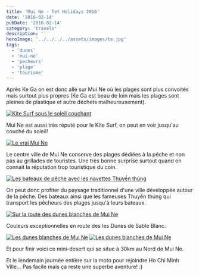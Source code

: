 ```yaml
---
title: 'Mui Ne - Tet Holidays 2016'
date: '2016-02-14'
pubDate: '2016-02-14'
category: 'travels'
description: ''
heroImage: '../../../../assets/images/te.jpg'
tags:
  - 'dunes'
  - 'mui-ne'
  - 'pecheurs'
  - 'plage'
  - 'tourisme'
---
```


Après Ke Ga on est donc allé sur Mui Ne où les plages sont plus convoités mais surtout plus propres (Ke Ga est beau de loin mais les plages sont pleines de plastique et autre déchets malheureusement).

[![Kite Surf sous le soleil couchant](http://malparty.fr/wp-content/uploads/2016/03/P2116989-1024x768.jpg)](http://malparty.fr/wp-content/uploads/2016/03/P2116989.jpg)

Mui Ne est aussi très réputé pour le Kite Surf, on peut en voir jusqu'au couché du soleil!

[![Le vrai Mui Ne](http://malparty.fr/wp-content/uploads/2016/03/P2126991-1024x768.jpg)](http://malparty.fr/wp-content/uploads/2016/03/P2126991.jpg)

Le centre ville de Mui Ne conserve des plages dédiées à la pêche et non pas au grillades de touristes. Une très bonne surprise surtout quand on connait la réputation trop touristique du coin.

[![Les bateaux de pêche avec les navettes Thuyền thúng](http://malparty.fr/wp-content/uploads/2016/03/P2126994-1024x768.jpg)](http://malparty.fr/wp-content/uploads/2016/03/P2126994.jpg)

On peut donc profiter du paysage traditionnel d'une ville développée autour de la pêche. Des bateaux ainsi que les fameuses Thuyền thúng qui transport les pêcheurs des plages jusqu'à leurs bateaux.

[![Sur la route des dunes blanches de Mui Ne](http://malparty.fr/wp-content/uploads/2016/03/P2136998-1024x768.jpg)](http://malparty.fr/wp-content/uploads/2016/03/P2136998.jpg)

Couleurs exceptionnelles en route des les Dunes de Sable Blanc.

[![Les dunes blanches de Mui Ne](http://malparty.fr/wp-content/uploads/2016/03/P2137000-1024x768.jpg)](http://malparty.fr/wp-content/uploads/2016/03/P2137000.jpg) [![Les dunes blanches de Mui Ne](http://malparty.fr/wp-content/uploads/2016/03/P2137003-1024x768.jpg)](http://malparty.fr/wp-content/uploads/2016/03/P2137003.jpg)

Et pour finir voici ce mini-desert qui se situe à 30km au Nord de Mui Ne.

Et le lendemain journée entière sur la moto pour rejoindre Ho Chi Minh Ville... Pas facile mais ça reste une superbe aventure! :)

